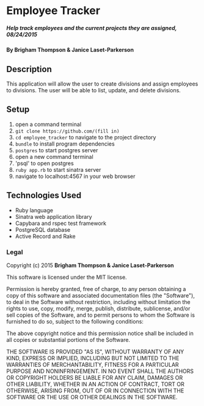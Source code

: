 # Employee Tracker

##### Help track employees and the current projects they are assigned, 08/24/2015

#### By Brigham Thompson & Janice Laset-Parkerson

## Description

This application will allow the user to create divisions and assign employees to divisions. The user will be able to list, update, and delete divisions.

## Setup

1. open a command terminal
2. `git clone https://github.com/(fill in)`
3. `cd employee_tracker` to navigate to the project directory
4. `bundle` to install program dependencies
5. `postgres` to start postgres server
6. open a new command terminal
7. 'psql' to open postgres
8. `ruby app.rb` to start sinatra server
9. navigate to localhost:4567 in your web browser


## Technologies Used

* Ruby language
* Sinatra web application library
* Capybara and rspec test framework
* PostgreSQL database
* Active Record and Rake

### Legal

Copyright (c) 2015 **Brigham Thompson & Janice Laset-Parkerson**

This software is licensed under the MIT license.

Permission is hereby granted, free of charge, to any person obtaining a copy
of this software and associated documentation files (the "Software"), to deal
in the Software without restriction, including without limitation the rights
to use, copy, modify, merge, publish, distribute, sublicense, and/or sell
copies of the Software, and to permit persons to whom the Software is
furnished to do so, subject to the following conditions:

The above copyright notice and this permission notice shall be included in
all copies or substantial portions of the Software.

THE SOFTWARE IS PROVIDED "AS IS", WITHOUT WARRANTY OF ANY KIND, EXPRESS OR
IMPLIED, INCLUDING BUT NOT LIMITED TO THE WARRANTIES OF MERCHANTABILITY,
FITNESS FOR A PARTICULAR PURPOSE AND NONINFRINGEMENT. IN NO EVENT SHALL THE
AUTHORS OR COPYRIGHT HOLDERS BE LIABLE FOR ANY CLAIM, DAMAGES OR OTHER
LIABILITY, WHETHER IN AN ACTION OF CONTRACT, TORT OR OTHERWISE, ARISING FROM,
OUT OF OR IN CONNECTION WITH THE SOFTWARE OR THE USE OR OTHER DEALINGS IN
THE SOFTWARE.

